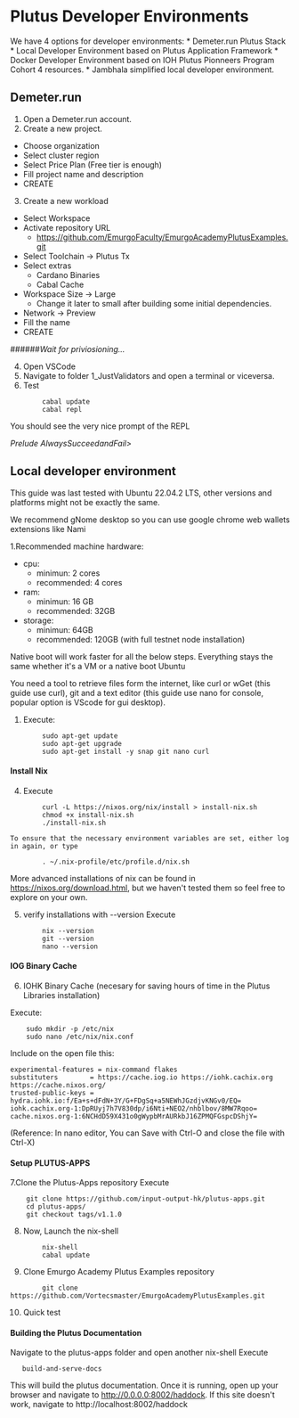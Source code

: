 # Plutus Developer Environments



We have 4 options for developer environments:
    * Demeter.run Plutus Stack
    * Local Developer Environment based on Plutus Application Framework
    * Docker Developer Environment based on IOH Plutus Pionneers Program Cohort 4 resources.
    * Jambhala simplified local developer environment.

## Demeter.run

1. Open a Demeter.run account.
2. Create a new project.
* Choose organization
* Select cluster region
* Select Price Plan (Free tier is enough)
* Fill project name and description
* CREATE
3. Create a new workload
* Select Workspace
* Activate repository URL
  * https://github.com/EmurgoFaculty/EmurgoAcademyPlutusExamples.git
* Select Toolchain -> Plutus Tx 
* Select extras 
  * Cardano Binaries
  * Cabal Cache
* Workspace Size -> Large 
  * Change it later to small after building some initial dependencies.
* Network -> Preview 
* Fill the name 
* CREATE
  
######_Wait for priviosioning..._

4. Open VSCode
5. Navigate to folder 1_JustValidators and open a terminal or viceversa.
6. Test
``` 
        cabal update
        cabal repl
```

You should see the very nice prompt of the REPL

_Prelude AlwaysSucceedandFail>_



## Local developer environment

This guide was last tested with Ubuntu 22.04.2 LTS, other versions and platforms might not be exactly the same.

We recommend gNome desktop so you can use google chrome web wallets extensions like Nami


1.Recommended machine hardware:
* cpu:
  * minimun: 2 cores
  * recommended: 4 cores
* ram:
  * minimun: 16 GB
  * recommended: 32GB
* storage:
  * minimun: 64GB
  * recommended: 120GB (with full testnet node installation)

Native boot will work faster for all the below steps. Everything stays the same whether it's a VM or a native boot Ubuntu

You need a tool to retrieve files form the internet, like curl or wGet (this guide use curl), git and a text editor (this guide use nano for console, popular option is VScode for gui desktop).

1. Execute:
```    
        sudo apt-get update
        sudo apt-get upgrade
        sudo apt-get install -y snap git nano curl
```
 


#### Install Nix 

4. Execute
```    
        curl -L https://nixos.org/nix/install > install-nix.sh
        chmod +x install-nix.sh
        ./install-nix.sh

To ensure that the necessary environment variables are set, either log in again, or type

        . ~/.nix-profile/etc/profile.d/nix.sh
```
More advanced installations of nix can be found in https://nixos.org/download.html, but we haven't tested them so feel free to explore on your own.



5.	verify installations with --version
Execute
```
        nix --version
        git --version
        nano --version
```
#### IOG Binary Cache

6. IOHK Binary Cache (necesary for saving hours of time in the Plutus Libraries installation)

Execute:
```
    sudo mkdir -p /etc/nix
    sudo nano /etc/nix/nix.conf
```
Include on the open file this:
```    
experimental-features = nix-command flakes
substituters        = https://cache.iog.io https://iohk.cachix.org https://cache.nixos.org/
trusted-public-keys = hydra.iohk.io:f/Ea+s+dFdN+3Y/G+FDgSq+a5NEWhJGzdjvKNGv0/EQ= iohk.cachix.org-1:DpRUyj7h7V830dp/i6Nti+NEO2/nhblbov/8MW7Rqoo= cache.nixos.org-1:6NCHdD59X431o0gWypbMrAURkbJ16ZPMQFGspcDShjY=

```
(Reference: In nano editor, You can Save with Ctrl-O and close the file with Ctrl-X)

#### Setup PLUTUS-APPS

7.Clone the Plutus-Apps repository
Execute
```
    git clone https://github.com/input-output-hk/plutus-apps.git
    cd plutus-apps/
    git checkout tags/v1.1.0
```

8. Now, Launch the nix-shell
```
        nix-shell
        cabal update
```

9. Clone Emurgo Academy Plutus Examples repository
``` 
        git clone https://github.com/Vortecsmaster/EmurgoAcademyPlutusExamples.git
```
10. Quick test


<!--
## NOW INSTALL AND RUN THE PLUTUS PLAYGROUND
1. In the same window change the directory by executing

```
        cd plutus-playground-server
        cabal update
        plutus-playground-server
```

Takes a while and ends with the text:
```
    Interpreter ready 
```  
  
 10. Open a *new* terminal (on the GUI or a new SSH connection if no gui)

11. Change into the plutus-apps and open nix
Execute
```

    cd plutus-apps/
    nix-shell
```    
    
12. Change into plutus-playground-client folder, update and start
```
        cd plutus-playground-client
        cabal update
        npm start
```
You might use a browser to navigate to https://localhost:8009 and be able to see the Plutus Application Playground, try compiling and running the test contract to see if you were successfull. -->


#### Building the Plutus Documentation 


Navigate to the plutus-apps folder and open another nix-shell 
Execute
 ```   
    build-and-serve-docs
```
This will build the plutus documentation. 
Once it is running, open up your browser and navigate to http://0.0.0.0:8002/haddock. If this site doesn't work, navigate to http://localhost:8002/haddock

